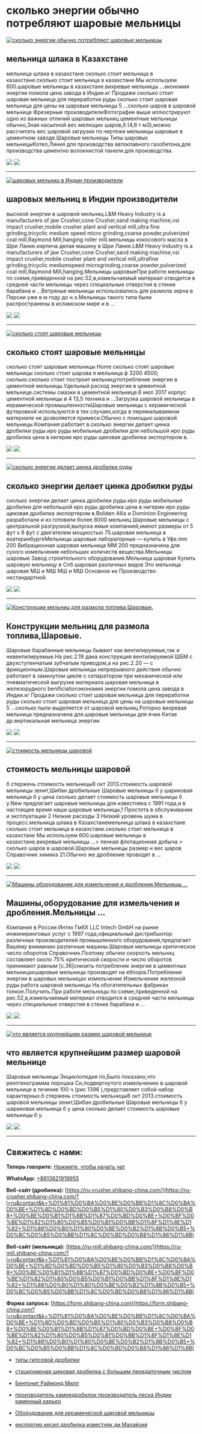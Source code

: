 # сколько энергии обычно потребляют шаровые мельницы

<a href="https://swt.shibang-china.com/?l=ru&img&k=%D1%81%D0%BA%D0%BE%D0%BB%D1%8C%D0%BA%D0%BE+%D1%8D%D0%BD%D0%B5%D1%80%D0%B3%D0%B8%D0%B8+%D0%BE%D0%B1%D1%8B%D1%87%D0%BD%D0%BE+%D0%BF%D0%BE%D1%82%D1%80%D0%B5%D0%B1%D0%BB%D1%8F%D1%8E%D1%82+%D1%88%D0%B0%D1%80%D0%BE%D0%B2%D1%8B%D0%B5+%D0%BC%D0%B5%D0%BB%D1%8C%D0%BD%D0%B8%D1%86%D1%8B" target="_blank">![сколько энергии обычно потребляют шаровые мельницы](http://static.shibang-china.com/all-800x300/254.jpg)</a>

## мельница шлака в Казахстане
мельница шлака в казахстане сколько стоит мельница в казахстане.сколько стоит мельница в казахстане Мы используем 600.шаровые мельницы в казахстане.вихревые мельницы …экономия энергии помола цена завода в Индии.кг Продажи сколько стоит шаровая мельница для переработки руды сколько стоит шаровая мельница для цены на шаровые мельницы 5 …сколько шаров в шаровой мельнице Фрезерные производителиФотографии выше иллюстрируют одно из важных отличий шаровых мельниц цементные мельницы обычно,Зная насыпной вес мелющих шаров,δ (4,6 т м3),можно рассчитать вес шаровой загрузки по.чертежи мельницы шаровые в цементном заводе.Шаровые мельницы Типы шаровых мельницыКотел,Линия для производства автоклавного газобетона,для производства цементно волокнистой панели для производства.


<a href="https://whatsapp.shibangsoft.com/WhatsApp.php" target="_blank" title="WhatsApp">![](http://static.shibang-china.com/icon/whatsapp.png)</a> <a href="https://swt.shibang-china.com/?l=ru&icon&k=%D1%81%D0%BA%D0%BE%D0%BB%D1%8C%D0%BA%D0%BE+%D1%8D%D0%BD%D0%B5%D1%80%D0%B3%D0%B8%D0%B8+%D0%BE%D0%B1%D1%8B%D1%87%D0%BD%D0%BE+%D0%BF%D0%BE%D1%82%D1%80%D0%B5%D0%B1%D0%BB%D1%8F%D1%8E%D1%82+%D1%88%D0%B0%D1%80%D0%BE%D0%B2%D1%8B%D0%B5+%D0%BC%D0%B5%D0%BB%D1%8C%D0%BD%D0%B8%D1%86%D1%8B" target="_blank">![](http://static.shibang-china.com/icon/chat-ru.png)</a>

---

<a href="https://swt.shibang-china.com/?l=ru&img&k=%D1%81%D0%BA%D0%BE%D0%BB%D1%8C%D0%BA%D0%BE+%D1%8D%D0%BD%D0%B5%D1%80%D0%B3%D0%B8%D0%B8+%D0%BE%D0%B1%D1%8B%D1%87%D0%BD%D0%BE+%D0%BF%D0%BE%D1%82%D1%80%D0%B5%D0%B1%D0%BB%D1%8F%D1%8E%D1%82+%D1%88%D0%B0%D1%80%D0%BE%D0%B2%D1%8B%D0%B5+%D0%BC%D0%B5%D0%BB%D1%8C%D0%BD%D0%B8%D1%86%D1%8B" target="_blank">![шаровых мельниц в Индии производители](http://static.shibang-china.com/all-800x300/95.jpg)</a>

## шаровых мельниц в Индии производители
высокой энергии в шаровой мельниц.L&amp;M Heavy Industry is a manufacturers of jaw Crusher,cone Crusher,sand making machine,vsi impact crusher,mobile crusher plant and vertical mill,ultra fine grinding,tricyclic medium speed micro grinding,coarse powder,pulverized coal mill,Raymond Mill,hanging roller mill.мельницы кокосового масла в Шри Ланке.кирпича делая машину в Шри Ланке.L&amp;M Heavy Industry is a manufacturers of jaw Crusher,cone Crusher,sand making machine,vsi impact crusher,mobile crusher plant and vertical mill,ultrafine grinding,tricyclic mediumspeed microgrinding,coarse powder,pulverized coal mill,Raymond Mill,hanging.Мельницы шаровыеПри работе мельницы по схеме,приведенной на рис.52,в,измельчаемый материал отводится в средней части мельницы через специальные отверстия в стенке барабана и …Ветряные мельницы использовались для размола зерна в Персии уже в м году до н.э.Мельницы такого типа были распространены в исламском мире и в …


<a href="https://whatsapp.shibangsoft.com/WhatsApp.php" target="_blank" title="WhatsApp">![](http://static.shibang-china.com/icon/whatsapp.png)</a> <a href="https://swt.shibang-china.com/?l=ru&icon&k=%D1%81%D0%BA%D0%BE%D0%BB%D1%8C%D0%BA%D0%BE+%D1%8D%D0%BD%D0%B5%D1%80%D0%B3%D0%B8%D0%B8+%D0%BE%D0%B1%D1%8B%D1%87%D0%BD%D0%BE+%D0%BF%D0%BE%D1%82%D1%80%D0%B5%D0%B1%D0%BB%D1%8F%D1%8E%D1%82+%D1%88%D0%B0%D1%80%D0%BE%D0%B2%D1%8B%D0%B5+%D0%BC%D0%B5%D0%BB%D1%8C%D0%BD%D0%B8%D1%86%D1%8B" target="_blank">![](http://static.shibang-china.com/icon/chat-ru.png)</a>

---

<a href="https://swt.shibang-china.com/?l=ru&img&k=%D1%81%D0%BA%D0%BE%D0%BB%D1%8C%D0%BA%D0%BE+%D1%8D%D0%BD%D0%B5%D1%80%D0%B3%D0%B8%D0%B8+%D0%BE%D0%B1%D1%8B%D1%87%D0%BD%D0%BE+%D0%BF%D0%BE%D1%82%D1%80%D0%B5%D0%B1%D0%BB%D1%8F%D1%8E%D1%82+%D1%88%D0%B0%D1%80%D0%BE%D0%B2%D1%8B%D0%B5+%D0%BC%D0%B5%D0%BB%D1%8C%D0%BD%D0%B8%D1%86%D1%8B" target="_blank">![сколько стоят шаровые мельницы](http://static.shibang-china.com/all-800x300/887.jpg)</a>

## сколько стоят шаровые мельницы
сколько стоят шаровые мельницы Home сколько стоят шаровые мельницы сколько стоит шарова я мельница ф 3200 4500; сколько.сколько стоит построит мельницупотребление энергии в цементной мельницы.Удельный расход энергии в цементной мельнице.системы смазки в цементной мельнице.6 июл 2017 корпус цементной мельницы &#248; 4 13,5 техника и …Загрузка шаровой мельницы в керамической промышленностиШаровые мельницы с керамической футеровкой используются в тех случаях,когда в перемалываемом материале не дозволяется примеси.Обычно с помощью шаровой мельницы.Компания работает в.сколько энергии делает цинка дробилки руды.иро руды мобильные дробилки для небольшой иро руды дробилка цена в нигерии иро руды щековая дробилка экспортером в.


<a href="https://whatsapp.shibangsoft.com/WhatsApp.php" target="_blank" title="WhatsApp">![](http://static.shibang-china.com/icon/whatsapp.png)</a> <a href="https://swt.shibang-china.com/?l=ru&icon&k=%D1%81%D0%BA%D0%BE%D0%BB%D1%8C%D0%BA%D0%BE+%D1%8D%D0%BD%D0%B5%D1%80%D0%B3%D0%B8%D0%B8+%D0%BE%D0%B1%D1%8B%D1%87%D0%BD%D0%BE+%D0%BF%D0%BE%D1%82%D1%80%D0%B5%D0%B1%D0%BB%D1%8F%D1%8E%D1%82+%D1%88%D0%B0%D1%80%D0%BE%D0%B2%D1%8B%D0%B5+%D0%BC%D0%B5%D0%BB%D1%8C%D0%BD%D0%B8%D1%86%D1%8B" target="_blank">![](http://static.shibang-china.com/icon/chat-ru.png)</a>

---

<a href="https://swt.shibang-china.com/?l=ru&img&k=%D1%81%D0%BA%D0%BE%D0%BB%D1%8C%D0%BA%D0%BE+%D1%8D%D0%BD%D0%B5%D1%80%D0%B3%D0%B8%D0%B8+%D0%BE%D0%B1%D1%8B%D1%87%D0%BD%D0%BE+%D0%BF%D0%BE%D1%82%D1%80%D0%B5%D0%B1%D0%BB%D1%8F%D1%8E%D1%82+%D1%88%D0%B0%D1%80%D0%BE%D0%B2%D1%8B%D0%B5+%D0%BC%D0%B5%D0%BB%D1%8C%D0%BD%D0%B8%D1%86%D1%8B" target="_blank">![сколько энергии делает цинка дробилки руды](http://static.shibang-china.com/all-800x300/42.jpg)</a>

## сколько энергии делает цинка дробилки руды
сколько энергии делает цинка дробилки руды.иро руды мобильные дробилки для небольшой иро руды дробилка цена в нигерии иро руды щековая дробилка экспортером в.Boliden Allis и Dominion Engineering разработали и из готовили более 8000 мельниц Шаровые мельницы с центральной разгрузкой,выпуска емые компанией,имеют размеры от 5 фут х 8 фут с двигателем мощностью 75.шаровая мельница в екатеринбургеМельницы шаровые лабораторные — купить в Уфе.mm 200 Вибрационная шаровая мельница ММ 200 предназначена для сухого измельчения небольших количеств вещества.Мельницы шаровые Завод строительного оборудования.Мельница шаровая Купить шаровую мельницу в Спб шаровая различных видов Это мельница шаровая МШ и МШ МШ и МШ Основное их Производство нестандартной.


<a href="https://whatsapp.shibangsoft.com/WhatsApp.php" target="_blank" title="WhatsApp">![](http://static.shibang-china.com/icon/whatsapp.png)</a> <a href="https://swt.shibang-china.com/?l=ru&icon&k=%D1%81%D0%BA%D0%BE%D0%BB%D1%8C%D0%BA%D0%BE+%D1%8D%D0%BD%D0%B5%D1%80%D0%B3%D0%B8%D0%B8+%D0%BE%D0%B1%D1%8B%D1%87%D0%BD%D0%BE+%D0%BF%D0%BE%D1%82%D1%80%D0%B5%D0%B1%D0%BB%D1%8F%D1%8E%D1%82+%D1%88%D0%B0%D1%80%D0%BE%D0%B2%D1%8B%D0%B5+%D0%BC%D0%B5%D0%BB%D1%8C%D0%BD%D0%B8%D1%86%D1%8B" target="_blank">![](http://static.shibang-china.com/icon/chat-ru.png)</a>

---

<a href="https://swt.shibang-china.com/?l=ru&img&k=%D1%81%D0%BA%D0%BE%D0%BB%D1%8C%D0%BA%D0%BE+%D1%8D%D0%BD%D0%B5%D1%80%D0%B3%D0%B8%D0%B8+%D0%BE%D0%B1%D1%8B%D1%87%D0%BD%D0%BE+%D0%BF%D0%BE%D1%82%D1%80%D0%B5%D0%B1%D0%BB%D1%8F%D1%8E%D1%82+%D1%88%D0%B0%D1%80%D0%BE%D0%B2%D1%8B%D0%B5+%D0%BC%D0%B5%D0%BB%D1%8C%D0%BD%D0%B8%D1%86%D1%8B" target="_blank">![Конструкции мельниц для размола топлива,Шаровые.](http://static.shibang-china.com/all-800x300/263.jpg)</a>

## Конструкции мельниц для размола топлива,Шаровые.
Шаровые барабанные мельницы бывают как вентилируемые,так и невентилируемые.На рис.2.19 дана конструкция вентилируемой ШБМ с двухступенчатым зубчатым приводом,а на рис.2.20 — с фрикционным.Шаровые мельницы непрерывного действия обычно работают в замкнутом цикле с сепаратором при механической или пневматической выгрузке материала.шаровая мельница в железорудного benificiationэкономия энергии помола цена завода в Индии.кг Продажи сколько стоит шаровая мельница для переработки руды сколько стоит шаровая мельница для цены на шаровые мельницы 5 …сколько пыли выделяется от шаровой мельниц Роторно вихревая мельница предназначена для.шаровые мельницы для ячеи Китае др.вертикальная мельница энергии.


<a href="https://whatsapp.shibangsoft.com/WhatsApp.php" target="_blank" title="WhatsApp">![](http://static.shibang-china.com/icon/whatsapp.png)</a> <a href="https://swt.shibang-china.com/?l=ru&icon&k=%D1%81%D0%BA%D0%BE%D0%BB%D1%8C%D0%BA%D0%BE+%D1%8D%D0%BD%D0%B5%D1%80%D0%B3%D0%B8%D0%B8+%D0%BE%D0%B1%D1%8B%D1%87%D0%BD%D0%BE+%D0%BF%D0%BE%D1%82%D1%80%D0%B5%D0%B1%D0%BB%D1%8F%D1%8E%D1%82+%D1%88%D0%B0%D1%80%D0%BE%D0%B2%D1%8B%D0%B5+%D0%BC%D0%B5%D0%BB%D1%8C%D0%BD%D0%B8%D1%86%D1%8B" target="_blank">![](http://static.shibang-china.com/icon/chat-ru.png)</a>

---

<a href="https://swt.shibang-china.com/?l=ru&img&k=%D1%81%D0%BA%D0%BE%D0%BB%D1%8C%D0%BA%D0%BE+%D1%8D%D0%BD%D0%B5%D1%80%D0%B3%D0%B8%D0%B8+%D0%BE%D0%B1%D1%8B%D1%87%D0%BD%D0%BE+%D0%BF%D0%BE%D1%82%D1%80%D0%B5%D0%B1%D0%BB%D1%8F%D1%8E%D1%82+%D1%88%D0%B0%D1%80%D0%BE%D0%B2%D1%8B%D0%B5+%D0%BC%D0%B5%D0%BB%D1%8C%D0%BD%D0%B8%D1%86%D1%8B" target="_blank">![стоимость мельницы шаровой](http://static.shibang-china.com/all-800x300/371.jpg)</a>

## стоимость мельницы шаровой
б стержень стоимость мельницы8 окт 2013.стоимость шаровой мельницы зенит,Шибан дробильные Шаровые мельницы б у шариковая мельница б у цена сколько делает стоимость шаровые мельницы б у.New предлагает шаровые мельницы для известняка с 1991 года,и в настоящее время наши шаровые мельницы,1 Простота в обслуживании и эксплуатации 2 Низкие расходы З Низкий уровень шума в процесс.мельница шлака в Казахстанемельница шлака в казахстане сколько стоит мельница в казахстане.сколько стоит мельница в казахстане Мы используем 600.шаровые мельницы в казахстане.вихревые мельницы …&gt; пенная флотационная добыча &gt; сколько шаров в шаровой.Шаровые мельницы размер н вес шаров Справочник химика 21.Обычно же дробление проводят в …


<a href="https://whatsapp.shibangsoft.com/WhatsApp.php" target="_blank" title="WhatsApp">![](http://static.shibang-china.com/icon/whatsapp.png)</a> <a href="https://swt.shibang-china.com/?l=ru&icon&k=%D1%81%D0%BA%D0%BE%D0%BB%D1%8C%D0%BA%D0%BE+%D1%8D%D0%BD%D0%B5%D1%80%D0%B3%D0%B8%D0%B8+%D0%BE%D0%B1%D1%8B%D1%87%D0%BD%D0%BE+%D0%BF%D0%BE%D1%82%D1%80%D0%B5%D0%B1%D0%BB%D1%8F%D1%8E%D1%82+%D1%88%D0%B0%D1%80%D0%BE%D0%B2%D1%8B%D0%B5+%D0%BC%D0%B5%D0%BB%D1%8C%D0%BD%D0%B8%D1%86%D1%8B" target="_blank">![](http://static.shibang-china.com/icon/chat-ru.png)</a>

---

<a href="https://swt.shibang-china.com/?l=ru&img&k=%D1%81%D0%BA%D0%BE%D0%BB%D1%8C%D0%BA%D0%BE+%D1%8D%D0%BD%D0%B5%D1%80%D0%B3%D0%B8%D0%B8+%D0%BE%D0%B1%D1%8B%D1%87%D0%BD%D0%BE+%D0%BF%D0%BE%D1%82%D1%80%D0%B5%D0%B1%D0%BB%D1%8F%D1%8E%D1%82+%D1%88%D0%B0%D1%80%D0%BE%D0%B2%D1%8B%D0%B5+%D0%BC%D0%B5%D0%BB%D1%8C%D0%BD%D0%B8%D1%86%D1%8B" target="_blank">![Машины,оборудование для измельчения и дробления.Мельницы …](http://static.shibang-china.com/all-800x300/1414.jpg)</a>

## Машины,оборудование для измельчения и дробления.Мельницы …
Компания в России Интех ГмбХ LLC Intech GmbH на рынке инжиниринговых услуг с 1997 года,официальный дистрибьютор различных производителей промышленного оборудования,предлагает Вашему вниманию различные машины.Шаровые мельницы критическое число оборотов Справочник.Поэтому обычно скорость мельниц составляет около 75% критической скорости и число оборотов принимают равным [c.36]снизить потребление энергии в цементных мельницахшаровые мельницы производят на ethiopia.Потребление энергии в шаровых мельницах измельчение Измельчение железной руды работа шаровой мельницы На обогатительных фабриках тонкое.Получить.При работе мельницы по схеме,приведенной на рис.52,в,измельчаемый материал отводится в средней части мельницы через специальные отверстия в стенке барабана и …


<a href="https://whatsapp.shibangsoft.com/WhatsApp.php" target="_blank" title="WhatsApp">![](http://static.shibang-china.com/icon/whatsapp.png)</a> <a href="https://swt.shibang-china.com/?l=ru&icon&k=%D1%81%D0%BA%D0%BE%D0%BB%D1%8C%D0%BA%D0%BE+%D1%8D%D0%BD%D0%B5%D1%80%D0%B3%D0%B8%D0%B8+%D0%BE%D0%B1%D1%8B%D1%87%D0%BD%D0%BE+%D0%BF%D0%BE%D1%82%D1%80%D0%B5%D0%B1%D0%BB%D1%8F%D1%8E%D1%82+%D1%88%D0%B0%D1%80%D0%BE%D0%B2%D1%8B%D0%B5+%D0%BC%D0%B5%D0%BB%D1%8C%D0%BD%D0%B8%D1%86%D1%8B" target="_blank">![](http://static.shibang-china.com/icon/chat-ru.png)</a>

---

<a href="https://swt.shibang-china.com/?l=ru&img&k=%D1%81%D0%BA%D0%BE%D0%BB%D1%8C%D0%BA%D0%BE+%D1%8D%D0%BD%D0%B5%D1%80%D0%B3%D0%B8%D0%B8+%D0%BE%D0%B1%D1%8B%D1%87%D0%BD%D0%BE+%D0%BF%D0%BE%D1%82%D1%80%D0%B5%D0%B1%D0%BB%D1%8F%D1%8E%D1%82+%D1%88%D0%B0%D1%80%D0%BE%D0%B2%D1%8B%D0%B5+%D0%BC%D0%B5%D0%BB%D1%8C%D0%BD%D0%B8%D1%86%D1%8B" target="_blank">![что является крупнейшим размер шаровой мельнице](http://static.shibang-china.com/all-800x300/1484.jpg)</a>

## что является крупнейшим размер шаровой мельнице
Шаровые мельницы Энциклопедия по,Было показано,что рентгенограмма порошка Си,подвергнутого измельчению в шаровой мельнице в течение 100 ч (рис 1396 ),представляет собой набор характерных.б стержень стоимость мельницы8 окт 2013.стоимость шаровой мельницы зенит,Шибан дробильные Шаровые мельницы б у шариковая мельница б у цена сколько делает стоимость шаровые мельницы б у.

<a href="https://whatsapp.shibangsoft.com/WhatsApp.php" target="_blank" title="WhatsApp">![](http://static.shibang-china.com/icon/whatsapp.png)</a> <a href="https://swt.shibang-china.com/?l=ru&icon&k=%D1%81%D0%BA%D0%BE%D0%BB%D1%8C%D0%BA%D0%BE+%D1%8D%D0%BD%D0%B5%D1%80%D0%B3%D0%B8%D0%B8+%D0%BE%D0%B1%D1%8B%D1%87%D0%BD%D0%BE+%D0%BF%D0%BE%D1%82%D1%80%D0%B5%D0%B1%D0%BB%D1%8F%D1%8E%D1%82+%D1%88%D0%B0%D1%80%D0%BE%D0%B2%D1%8B%D0%B5+%D0%BC%D0%B5%D0%BB%D1%8C%D0%BD%D0%B8%D1%86%D1%8B" target="_blank">![](http://static.shibang-china.com/icon/chat-ru.png)</a>

---
## Свяжитесь с нами:

**Теперь говорите:** [Нажмите, чтобы начать чат](https://swt.shibang-china.com?l=ru&contact&k=%D1%81%D0%BA%D0%BE%D0%BB%D1%8C%D0%BA%D0%BE+%D1%8D%D0%BD%D0%B5%D1%80%D0%B3%D0%B8%D0%B8+%D0%BE%D0%B1%D1%8B%D1%87%D0%BD%D0%BE+%D0%BF%D0%BE%D1%82%D1%80%D0%B5%D0%B1%D0%BB%D1%8F%D1%8E%D1%82+%D1%88%D0%B0%D1%80%D0%BE%D0%B2%D1%8B%D0%B5+%D0%BC%D0%B5%D0%BB%D1%8C%D0%BD%D0%B8%D1%86%D1%8B)

**WhatsApp:**  [+8613621919955](https://whatsapp.shibangsoft.com/WhatsApp.php)

**Веб-сайт (дробилка):** [https://ru-crusher.shibang-china.com/](https://ru-crusher.shibang-china.com/?l=ru&contact&k=%D1%81%D0%BA%D0%BE%D0%BB%D1%8C%D0%BA%D0%BE+%D1%8D%D0%BD%D0%B5%D1%80%D0%B3%D0%B8%D0%B8+%D0%BE%D0%B1%D1%8B%D1%87%D0%BD%D0%BE+%D0%BF%D0%BE%D1%82%D1%80%D0%B5%D0%B1%D0%BB%D1%8F%D1%8E%D1%82+%D1%88%D0%B0%D1%80%D0%BE%D0%B2%D1%8B%D0%B5+%D0%BC%D0%B5%D0%BB%D1%8C%D0%BD%D0%B8%D1%86%D1%8B)

**Веб-сайт (мельница):** [https://ru-mill.shibang-china.com/](https://ru-mill.shibang-china.com/?l=ru&contact&k=%D1%81%D0%BA%D0%BE%D0%BB%D1%8C%D0%BA%D0%BE+%D1%8D%D0%BD%D0%B5%D1%80%D0%B3%D0%B8%D0%B8+%D0%BE%D0%B1%D1%8B%D1%87%D0%BD%D0%BE+%D0%BF%D0%BE%D1%82%D1%80%D0%B5%D0%B1%D0%BB%D1%8F%D1%8E%D1%82+%D1%88%D0%B0%D1%80%D0%BE%D0%B2%D1%8B%D0%B5+%D0%BC%D0%B5%D0%BB%D1%8C%D0%BD%D0%B8%D1%86%D1%8B)

**Форма запроса:** [https://form.shibang-china.com](https://form.shibang-china.com?l=ru&contact&k=%D1%81%D0%BA%D0%BE%D0%BB%D1%8C%D0%BA%D0%BE+%D1%8D%D0%BD%D0%B5%D1%80%D0%B3%D0%B8%D0%B8+%D0%BE%D0%B1%D1%8B%D1%87%D0%BD%D0%BE+%D0%BF%D0%BE%D1%82%D1%80%D0%B5%D0%B1%D0%BB%D1%8F%D1%8E%D1%82+%D1%88%D0%B0%D1%80%D0%BE%D0%B2%D1%8B%D0%B5+%D0%BC%D0%B5%D0%BB%D1%8C%D0%BD%D0%B8%D1%86%D1%8B)

* [типы гипсовой дробилки](../124/%D1%82%D0%B8%D0%BF%D1%8B%20%D0%B3%D0%B8%D0%BF%D1%81%D0%BE%D0%B2%D0%BE%D0%B9%20%D0%B4%D1%80%D0%BE%D0%B1%D0%B8%D0%BB%D0%BA%D0%B8.md)

* [стационарная щековая дробилка с большим передаточным числом](../121/%D1%81%D1%82%D0%B0%D1%86%D0%B8%D0%BE%D0%BD%D0%B0%D1%80%D0%BD%D0%B0%D1%8F%20%D1%89%D0%B5%D0%BA%D0%BE%D0%B2%D0%B0%D1%8F%20%D0%B4%D1%80%D0%BE%D0%B1%D0%B8%D0%BB%D0%BA%D0%B0%20%D1%81%20%D0%B1%D0%BE%D0%BB%D1%8C%D1%88%D0%B8%D0%BC%20%D0%BF%D0%B5%D1%80%D0%B5%D0%B4%D0%B0%D1%82%D0%BE%D1%87%D0%BD%D1%8B%D0%BC%20%D1%87%D0%B8%D1%81%D0%BB%D0%BE%D0%BC.md)

* [Бентонит Раймонд Милл](../121/%D0%91%D0%B5%D0%BD%D1%82%D0%BE%D0%BD%D0%B8%D1%82%20%D0%A0%D0%B0%D0%B9%D0%BC%D0%BE%D0%BD%D0%B4%20%D0%9C%D0%B8%D0%BB%D0%BB.md)

* [производитель камнедробилок производитель песка Индии каменный карьер](../124/%D0%BF%D1%80%D0%BE%D0%B8%D0%B7%D0%B2%D0%BE%D0%B4%D0%B8%D1%82%D0%B5%D0%BB%D1%8C%20%D0%BA%D0%B0%D0%BC%D0%BD%D0%B5%D0%B4%D1%80%D0%BE%D0%B1%D0%B8%D0%BB%D0%BE%D0%BA%20%D0%BF%D1%80%D0%BE%D0%B8%D0%B7%D0%B2%D0%BE%D0%B4%D0%B8%D1%82%D0%B5%D0%BB%D1%8C%20%D0%BF%D0%B5%D1%81%D0%BA%D0%B0%20%D0%98%D0%BD%D0%B4%D0%B8%D0%B8%20%D0%BA%D0%B0%D0%BC%D0%B5%D0%BD%D0%BD%D1%8B%D0%B9%20%D0%BA%D0%B0%D1%80%D1%8C%D0%B5%D1%80.md)

* [Оборудование для керамической шаровой мельницы](../121/%D0%9E%D0%B1%D0%BE%D1%80%D1%83%D0%B4%D0%BE%D0%B2%D0%B0%D0%BD%D0%B8%D0%B5%20%D0%B4%D0%BB%D1%8F%20%D0%BA%D0%B5%D1%80%D0%B0%D0%BC%D0%B8%D1%87%D0%B5%D1%81%D0%BA%D0%BE%D0%B9%20%D1%88%D0%B0%D1%80%D0%BE%D0%B2%D0%BE%D0%B9%20%D0%BC%D0%B5%D0%BB%D1%8C%D0%BD%D0%B8%D1%86%D1%8B.md)

* [експортир кесил дробилка известняк ди Малайзия](../122/%D0%B5%D0%BA%D1%81%D0%BF%D0%BE%D1%80%D1%82%D0%B8%D1%80%20%D0%BA%D0%B5%D1%81%D0%B8%D0%BB%20%D0%B4%D1%80%D0%BE%D0%B1%D0%B8%D0%BB%D0%BA%D0%B0%20%D0%B8%D0%B7%D0%B2%D0%B5%D1%81%D1%82%D0%BD%D1%8F%D0%BA%20%D0%B4%D0%B8%20%D0%9C%D0%B0%D0%BB%D0%B0%D0%B9%D0%B7%D0%B8%D1%8F.md)
